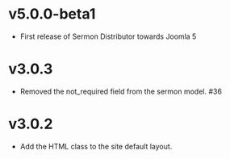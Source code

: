 # v5.0.0-beta1

- First release of Sermon Distributor towards Joomla 5

# v3.0.3

- Removed the not_required field from the sermon model. #36

# v3.0.2

- Add the HTML class to the site default layout.